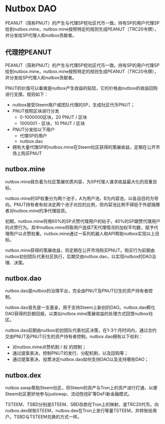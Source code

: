 # Nutbox DAO

PEANUT（简称PNUT）的产生与代理SP挖社区代币一致。持有SP的用户代理SP给到nutbox.mine，nutbox.mine按照特定的规则生成PEANUT（TRC20令牌），并分发给SP代理人和nutbox贡献者。

## 代理挖PEANUT

PEANUT（简称PNUT）的产生与代理SP挖社区代币一致。持有SP的用户代理SP给到nutbox.mine，nutbox.mine按照特定的规则生成PEANUT（TRC20令牌），并分发给SP代理人和nutbox贡献者。

PNUT的价值可以看做是nutbox产生收益的贴现，它的价格由nutbox的收益回购进行支撑。规则如下：

* nutbox接受Steem用户或团队代理的SP，生成社区代币PNUT；
* PNUT按照区块进行分发
    * 0-1000000区块，20 PNUT / 区块
    * 1000001 - 区块，10 PNUT / 区块    
* PNUT分发给以下用户
    * 代理SP的用户
    * nutbox.dao
* 拥有大量代理SP的nutbox.mine在Steem社区获得的策展收益，定期在公开市场上购买PNUT

## nutbox.mine

nutbox.mine肩负着为社区策展优质内容，为SP代理人谋求收益最大化的双重目标。

nutbox.mine的SP权重分为两个池子，A为用户池，B为内容池，以各自目的为导向。PNUT持有者有权决定两个池子对应的比例，但内容池比例不得低于外部捐赠者对nutbox.mine的净代理投资。

初期，nutbox.mine将用60%的SP点赞代理用户的帖子，40%的SP跟赞代理用户的点赞行为。其中nutbox.mine将取用户连续7天代理情况的加权平均数，赋予代理用户以点赞权重。nutbox.mine通过一系列机器人和API帮助nutbox实现以上目标。

nutbox.mine获得的策展收益，将定期在公开市场购买PNUT。购买行为前期由nutbox初创团队代表社区执行，后期交由nutbox.dao，以实现nutbox的DAO治理、决策。

## nutbox.dao

nutbox.dao是nutbox的治理平台，完全由PNUT及PNUT衍生的资产持有者控制。

nutbox.dao首先是一支基金，用于支持Steem上新创的DAO。nutbox.dao孵化DAO获得的巨额回报，以类似nutbox.mine策展收益的处理方式回馈nutbox社区。

nutbox.dao前期由nutbox初创团队代表社区决策，在1-3个月时间内，通过合约交由PNUT及PNUT衍生的资产持有者控制。nutbox.dao拥有以下权利：

* 对nutbox.mine点赞机制 / 权 的控制；
* 通过提案表决，控制PNUT的发行、分配机制，以及回购等；
* 通过提案表决，投票决定nutbox.dao如何支持DAO以及支持哪些DAO；

## nutbox.dex

nutbox.swap帮助Steem社区，将Steem的资产与Tron上的资产进行打通，以便Steem社区更好地参与justswap、流动性挖矿等DeFi新金融模式。

TSTEEM、TSBD分别是STEEM、SBD存款在Tron上的映射，是TRC20代币。向nutbox.dex转账STEEM，nutbox.dex在Tron上发行等量TSTEEM，并转账给用户。TSBD与TSTEEM兑换的方式一样。

